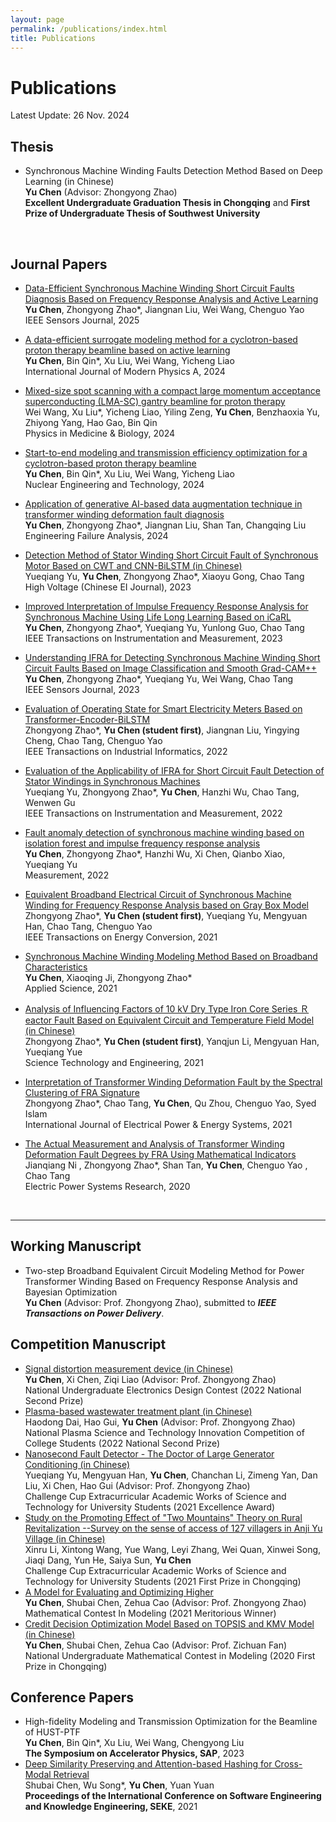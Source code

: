 ```yaml
---
layout: page
permalink: /publications/index.html
title: Publications
---
```


# Publications

Latest Update: 26 Nov. 2024&nbsp;  

## Thesis

- Synchronous Machine Winding Faults Detection Method Based on Deep Learning (in Chinese)<br>**Yu Chen** (Advisor: Zhongyong Zhao)<br>**Excellent Undergraduate Graduation Thesis in Chongqing** and **First Prize of Undergraduate Thesis of Southwest University**<br>

  <br>

## Journal Papers

- [Data-Efficient Synchronous Machine Winding Short Circuit Faults Diagnosis Based on Frequency Response Analysis and Active Learning](https://hustyuchen.github.io/mypaper/Journal/Understanding_IFRA_2023.pdf)<br>**Yu Chen**, Zhongyong Zhao*, Jiangnan Liu, Wei Wang, Chenguo Yao <br>IEEE Sensors Journal, 2025<br>

- [A data-efficient surrogate modeling method for a cyclotron-based proton therapy beamline based on active learning](https://hustyuchen.github.io/mypaper/Journal/Surrogate_model_2024.pdf) <br>**Yu Chen**, Bin Qin*, Xu Liu, Wei Wang, Yicheng Liao<br>International Journal of Modern Physics A, 2024<br>

- [Mixed-size spot scanning with a compact large momentum acceptance superconducting (LMA-SC) gantry beamline for proton therapy](https://hustyuchen.github.io/mypaper/Journal/Proton_therapy_2024.pdf) <br>Wei Wang, Xu Liu*, Yicheng Liao, Yiling Zeng, **Yu Chen**, Benzhaoxia Yu, Zhiyong Yang, Hao Gao, Bin Qin<br>Physics in Medicine & Biology, 2024<br>

- [Start-to-end modeling and transmission efficiency optimization for a cyclotron-based proton therapy beamline](https://hustyuchen.github.io/mypaper/Journal/Start_to_end_modeling_2024.pdf) <br>**Yu Chen**, Bin Qin*, Xu Liu, Wei Wang, Yicheng Liao<br>Nuclear Engineering and Technology, 2024<br>

- [Application of generative AI-based data augmentation technique  in transformer winding deformation fault diagnosis](https://hustyuchen.github.io/mypaper/Journal/GAN_2024.pdf) <br>**Yu Chen**, Zhongyong Zhao*, Jiangnan Liu, Shan Tan, Changqing Liu<br>Engineering Failure Analysis, 2024<br>

- [Detection Method of Stator Winding Short Circuit Fault of Synchronous Motor Based on CWT and CNN-BiLSTM (in Chinese)](https://hustyuchen.github.io/mypaper/Journal/CWT_CNN_BiLSTM_2023.pdf)<br>Yueqiang Yu, **Yu Chen**, Zhongyong Zhao*, Xiaoyu Gong, Chao Tang <br>High Voltage (Chinese EI Journal), 2023<br>

- [Improved Interpretation of Impulse Frequency Response Analysis for Synchronous Machine Using Life Long Learning Based on iCaRL](https://hustyuchen.github.io/mypaper/Journal/Life_long_learning_2023.pdf)<br>
  **Yu Chen**, Zhongyong Zhao*, Yueqiang Yu, Yunlong Guo, Chao Tang <br>IEEE Transactions on Instrumentation and Measurement, 2023<br>

- [Understanding IFRA for Detecting Synchronous Machine Winding Short Circuit Faults Based on Image Classification and Smooth Grad-CAM++](https://hustyuchen.github.io/mypaper/Journal/Understanding_IFRA_2023.pdf)<br>**Yu Chen**, Zhongyong Zhao*, Yueqiang Yu, Wei Wang, Chao Tang <br>IEEE Sensors Journal, 2023<br>

- [Evaluation of Operating State for Smart Electricity Meters Based on Transformer-Encoder-BiLSTM](https://hustyuchen.github.io/mypaper/Journal/Meter_2022.pdf)<br>Zhongyong Zhao*, **Yu Chen (student first)**, Jiangnan Liu, Yingying Cheng, Chao Tang, Chenguo Yao<br>IEEE Transactions on Industrial Informatics, 2022<br>

- [Evaluation of the Applicability of IFRA for Short Circuit Fault Detection of Stator Windings in Synchronous Machines](https://hustyuchen.github.io/mypaper/Journal/IFRA_2022.pdf)<br>Yueqiang Yu, Zhongyong Zhao*, **Yu Chen**, Hanzhi Wu, Chao Tang, Wenwen Gu<br>IEEE Transactions on Instrumentation and Measurement, 2022<br>

- [Fault anomaly detection of synchronous machine winding based on isolation forest and impulse frequency response analysis](https://hustyuchen.github.io/mypaper/Journal/Anomaly_detection_2022.pdf)<br>**Yu Chen**, Zhongyong Zhao*, Hanzhi Wu, Xi Chen, Qianbo Xiao, Yueqiang Yu<br>Measurement, 2022<br>

- [Equivalent Broadband Electrical Circuit of Synchronous Machine Winding for Frequency Response Analysis based on Gray Box Model](https://hustyuchen.github.io/mypaper/Journal/Modeling_2_2021.pdf)<br>Zhongyong Zhao*, **Yu Chen (student first)**, Yueqiang Yu, Mengyuan Han, Chao Tang, Chenguo Yao<br>IEEE Transactions on Energy Conversion, 2021<br>

- [Synchronous Machine Winding Modeling Method Based on Broadband Characteristics](https://hustyuchen.github.io/mypaper/Journal/Modeling_1_2021.pdf)<br>**Yu Chen**, Xiaoqing Ji, Zhongyong Zhao*<br>Applied Science, 2021<br>

- [Analysis of Influencing Factors of 10 kV Dry Type Iron Core Series Ｒeactor Fault Based on Equivalent Circuit and Temperature Field Model (in Chinese)](https://hustyuchen.github.io/mypaper/Journal/Reactor_2021.pdf) <br>Zhongyong Zhao*, **Yu Chen (student first)**, Yanqjun Li, Mengyuan Han, Yueqiang Yue<br> Science Technology and Engineering, 2021<br>

- [Interpretation of Transformer Winding Deformation Fault by the Spectral Clustering of FRA Signature](https://hustyuchen.github.io/mypaper/Journal/FRA_Transformer_1_2021.pdf)<br>Zhongyong Zhao*, Chao Tang, **Yu Chen**, Qu Zhou, Chenguo Yao, Syed Islam<br>International Journal of Electrical Power & Energy Systems, 2021<br>

- [The Actual Measurement and Analysis of Transformer Winding Deformation Fault Degrees by FRA Using Mathematical Indicators](https://hustyuchen.github.io/mypaper/Journal/FRA_Transformer_1_2020.pdf)<br>Jianqiang Ni , Zhongyong Zhao*, Shan Tan, **Yu Chen**, Chenguo Yao , Chao Tang<br>Electric Power Systems Research, 2020<br>

<br>

---

## Working Manuscript

- Two-step Broadband Equivalent Circuit Modeling Method for Power Transformer Winding Based on Frequency Response Analysis and Bayesian Optimization<br>**Yu Chen** (Advisor: Prof. Zhongyong Zhao), submitted to ***IEEE Transactions on Power Delivery***.<br>

## Competition Manuscript

- [Signal distortion measurement device (in Chinese)](https://hustyuchen.github.io/mypaper/Competition/Electric_Competition_2022.pdf)<br>**Yu Chen**, Xi Chen, Ziqi Liao (Advisor: Prof. Zhongyong Zhao)<br>National Undergraduate Electronics Design Contest (2022 National Second Prize)<br>
- [Plasma-based wastewater treatment plant (in Chinese)](https://hustyuchen.github.io/mypaper/Competition/Plasma_Competition_2021.pdf)<br>Haodong Dai, Hao Gui, **Yu Chen** (Advisor: Prof. Zhongyong Zhao)<br>National Plasma Science and Technology Innovation Competition of College Students (2022 National Second Prize)<br>
- [Nanosecond Fault Detector - The Doctor of Large Generator Conditioning (in Chinese)](https://hustyuchen.github.io/mypaper/Competition/Internet_Plus_2021.pdf)<br>Yueqiang Yu, Mengyuan Han, **Yu Chen**, Chanchan Li, Zimeng Yan, Dan Liu, Xi Chen, Hao Gui (Advisor: Prof. Zhongyong Zhao)<br>Challenge Cup Extracurricular Academic Works of Science and Technology for University Students (2021 Excellence Award)<br>
- [Study on the Promoting Effect of "Two Mountains" Theory on Rural Revitalization --Survey on the sense of access of 127 villagers in Anji Yu Village (in Chinese)](https://hustyuchen.github.io/mypaper/Competition/Challenge_Cup_2021.pdf)<br>Xinru Li, Xintong Wang, Yue Wang, Leyi Zhang, Wei Quan, Xinwei Song, Jiaqi Dang, Yun He, Saiya Sun, **Yu Chen** <br>Challenge Cup Extracurricular Academic Works of Science and Technology for University Students (2021 First Prize in Chongqing)<br>
- [A Model for Evaluating and Optimizing Higher](https://hustyuchen.github.io/mypaper/Competition/Mathematical_Modeling_2021.pdf)<br>**Yu Chen**, Shubai Chen, Zehua Cao (Advisor: Prof. Zhongyong Zhao)<br>Mathematical Contest In Modeling (2021 Meritorious Winner)<br>
- [Credit Decision Optimization Model Based on TOPSIS and KMV Model (in Chinese)](https://hustyuchen.github.io/mypaper/Competition/Mathematical_Modeling_2020.pdf)<br>**Yu Chen**, Shubai Chen, Zehua Cao (Advisor: Prof. Zichuan Fan)<br>National Undergraduate Mathematical Contest in Modeling (2020 First Prize in Chongqing)<br>

## Conference Papers

- High-fidelity Modeling and Transmission Optimization for the Beamline of HUST-PTF<br>**Yu Chen**, Bin Qin*, Xu Liu, Wei Wang, Chengyong Liu <br>**The Symposium on Accelerator Physics, SAP**, 2023<br>
- [Deep Similarity Preserving and Attention-based Hashing for Cross-Modal Retrieval](https://hustyuchen.github.io/mypaper/Conference/conference_1.pdf)<br>Shubai Chen, Wu Song*, **Yu Chen**, Yuan Yuan <br>**Proceedings of the International Conference on Software Engineering and Knowledge Engineering, SEKE**, 2021<br>

